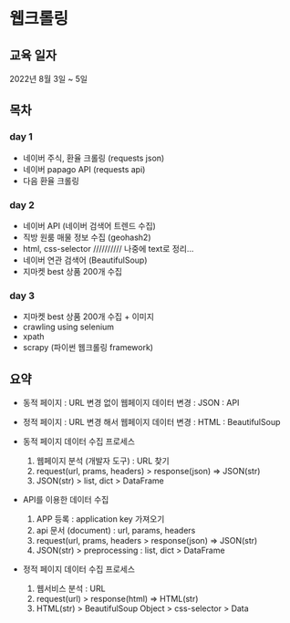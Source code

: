 # 웹크롤링


## 교육 일자
2022년 8월 3일 ~ 5일  


## 목차  

### day 1  
  * 네이버 주식, 환율 크롤링 (requests json)
  * 네이버 papago API (requests api) 
  * 다음 환율 크롤링
  
### day 2 
  * 네이버 API (네이버 검색어 트렌드 수집)  
  * 직방 원룸 매물 정보 수집 (geohash2)
  * html, css-selector ////////// 나중에 text로 정리...
  * 네이버 연관 검색어 (BeautifulSoup)
  * 지마켓 best 상품 200개 수집  
  
### day 3 
  * 지마켓 best 상품 200개 수집 + 이미지
  * crawling using selenium
  * xpath
  * scrapy (파이썬 웹크롤링 framework)
  
  
## 요약  
  * 동적 페이지 : URL 변경 없이 웹페이지 데이터 변경 : JSON : API
  * 정적 페이지 : URL 변경 해서 웹페이지 데이터 변경 : HTML : BeautifulSoup
    
  * 동적 페이지 데이터 수집 프로세스
    1. 웹페이지 분석 (개발자 도구) : URL 찾기 
    2. request(url, prams, headers) > response(json) => JSON(str)
    3. JSON(str) > list, dict > DataFrame  
     
  * API를 이용한 데이터 수집
    1. APP 등록 : application key 가져오기
    2. api 문서 (document) : url, params, headers
    3. request(url, prams, headers > response(json) => JSON(str)
    4. JSON(str) > preprocessing : list, dict > DataFrame  
      
  * 정적 페이지 데이터 수집 프로세스 
    1. 웹서비스 분석 : URL
    2. request(url) > response(html) => HTML(str)
    3. HTML(str) > BeautifulSoup Object > css-selector > Data

